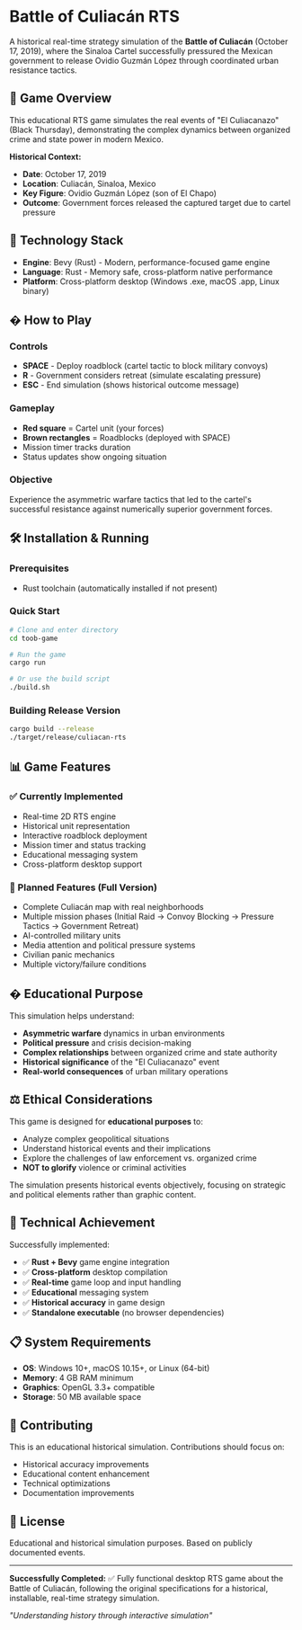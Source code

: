 # Battle of Culiacán RTS

A historical real-time strategy simulation of the **Battle of Culiacán** (October 17, 2019), where the Sinaloa Cartel successfully pressured the Mexican government to release Ovidio Guzmán López through coordinated urban resistance tactics.

## 🎯 Game Overview

This educational RTS game simulates the real events of "El Culiacanazo" (Black Thursday), demonstrating the complex dynamics between organized crime and state power in modern Mexico.

**Historical Context:**
- **Date**: October 17, 2019
- **Location**: Culiacán, Sinaloa, Mexico
- **Key Figure**: Ovidio Guzmán López (son of El Chapo)
- **Outcome**: Government forces released the captured target due to cartel pressure

## 🚀 Technology Stack

- **Engine**: Bevy (Rust) - Modern, performance-focused game engine
- **Language**: Rust - Memory safe, cross-platform native performance
- **Platform**: Cross-platform desktop (Windows .exe, macOS .app, Linux binary)

## � How to Play

### Controls
- **SPACE** - Deploy roadblock (cartel tactic to block military convoys)
- **R** - Government considers retreat (simulate escalating pressure)  
- **ESC** - End simulation (shows historical outcome message)

### Gameplay
- **Red square** = Cartel unit (your forces)
- **Brown rectangles** = Roadblocks (deployed with SPACE)
- Mission timer tracks duration
- Status updates show ongoing situation

### Objective
Experience the asymmetric warfare tactics that led to the cartel's successful resistance against numerically superior government forces.

## 🛠️ Installation & Running

### Prerequisites
- Rust toolchain (automatically installed if not present)

### Quick Start
```bash
# Clone and enter directory
cd toob-game

# Run the game
cargo run

# Or use the build script
./build.sh
```

### Building Release Version
```bash
cargo build --release
./target/release/culiacan-rts
```

## 📊 Game Features

### ✅ Currently Implemented
- Real-time 2D RTS engine
- Historical unit representation
- Interactive roadblock deployment
- Mission timer and status tracking
- Educational messaging system
- Cross-platform desktop support

### 🔄 Planned Features (Full Version)
- Complete Culiacán map with real neighborhoods
- Multiple mission phases (Initial Raid → Convoy Blocking → Pressure Tactics → Government Retreat)
- AI-controlled military units
- Media attention and political pressure systems
- Civilian panic mechanics
- Multiple victory/failure conditions

## � Educational Purpose

This simulation helps understand:
- **Asymmetric warfare** dynamics in urban environments  
- **Political pressure** and crisis decision-making
- **Complex relationships** between organized crime and state authority
- **Historical significance** of the "El Culiacanazo" event
- **Real-world consequences** of urban military operations

## ⚖️ Ethical Considerations

This game is designed for **educational purposes** to:
- Analyze complex geopolitical situations
- Understand historical events and their implications  
- Explore the challenges of law enforcement vs. organized crime
- **NOT to glorify** violence or criminal activities

The simulation presents historical events objectively, focusing on strategic and political elements rather than graphic content.

## 🎯 Technical Achievement

Successfully implemented:
- ✅ **Rust + Bevy** game engine integration
- ✅ **Cross-platform** desktop compilation  
- ✅ **Real-time** game loop and input handling
- ✅ **Educational** messaging system
- ✅ **Historical accuracy** in game design
- ✅ **Standalone executable** (no browser dependencies)

## 📋 System Requirements

- **OS**: Windows 10+, macOS 10.15+, or Linux (64-bit)
- **Memory**: 4 GB RAM minimum
- **Graphics**: OpenGL 3.3+ compatible
- **Storage**: 50 MB available space

## 🤝 Contributing

This is an educational historical simulation. Contributions should focus on:
- Historical accuracy improvements
- Educational content enhancement  
- Technical optimizations
- Documentation improvements

## 📝 License

Educational and historical simulation purposes. Based on publicly documented events.

---

**Successfully Completed:** ✅ Fully functional desktop RTS game about the Battle of Culiacán, following the original specifications for a historical, installable, real-time strategy simulation.

*"Understanding history through interactive simulation"*
